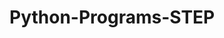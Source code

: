 # Python-Programs-STEP
       
  
                
                         
                          
                                  
            
      
 
 

